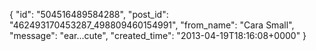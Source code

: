  {
   "id": "504516489584288",
   "post_id": "462493170453287_498809460154991",
   "from_name": "Cara Small",
   "message": "ear...cute",
   "created_time": "2013-04-19T18:16:08+0000"
 }
